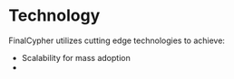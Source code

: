 # Technology

FinalCypher utilizes cutting edge technologies to achieve:&#x20;

* Scalability for mass adoption
* &#x20;
